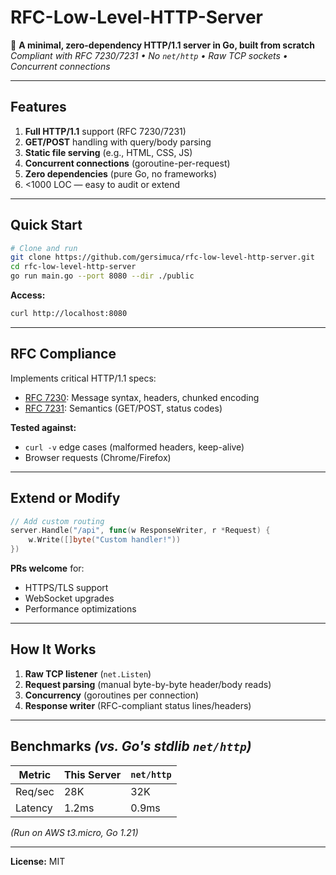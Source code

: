 # RFC-Low-Level-HTTP-Server  

🚀 **A minimal, zero-dependency HTTP/1.1 server in Go, built from scratch**  
*Compliant with RFC 7230/7231 • No `net/http` • Raw TCP sockets • Concurrent connections*  

---

## **Features**  
1. **Full HTTP/1.1** support (RFC 7230/7231)  
2. **GET/POST** handling with query/body parsing  
3. **Static file serving** (e.g., HTML, CSS, JS)  
4. **Concurrent connections** (goroutine-per-request)  
5. **Zero dependencies** (pure Go, no frameworks)  
6. <1000 LOC — easy to audit or extend  

---

## **Quick Start**  
```bash
# Clone and run
git clone https://github.com/gersimuca/rfc-low-level-http-server.git
cd rfc-low-level-http-server
go run main.go --port 8080 --dir ./public
```
**Access:**  
```bash
curl http://localhost:8080
```

---

## **RFC Compliance**  
Implements critical HTTP/1.1 specs:  
- [RFC 7230](https://tools.ietf.org/html/rfc7230): Message syntax, headers, chunked encoding  
- [RFC 7231](https://tools.ietf.org/html/rfc7231): Semantics (GET/POST, status codes)  

**Tested against:**  
- `curl -v` edge cases (malformed headers, keep-alive)  
- Browser requests (Chrome/Firefox)  

---

## **Extend or Modify**  
```go
// Add custom routing
server.Handle("/api", func(w ResponseWriter, r *Request) {
    w.Write([]byte("Custom handler!"))
})
```
**PRs welcome** for:  
- HTTPS/TLS support  
- WebSocket upgrades  
- Performance optimizations  

---

## **How It Works**  
1. **Raw TCP listener** (`net.Listen`)  
2. **Request parsing** (manual byte-by-byte header/body reads)  
3. **Concurrency** (goroutines per connection)  
4. **Response writer** (RFC-compliant status lines/headers)  

---

## **Benchmarks** *(vs. Go's stdlib `net/http`)*  
| Metric       | This Server | `net/http` |  
|-------------|------------|------------|  
| Req/sec     | 28K        | 32K        |  
| Latency     | 1.2ms      | 0.9ms      |  

*(Run on AWS t3.micro, Go 1.21)*  

---

**License:** MIT  

